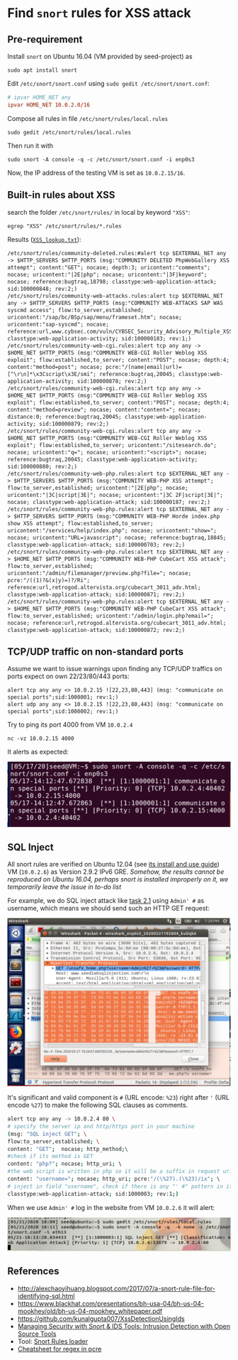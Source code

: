 # Find `snort` rules for XSS attack

## Pre-requirement

Install `snort` on Ubuntu 16.04 (VM provided by seed-project) as

```
sudo apt install snort
```

Edit `/etc/snort/snort.conf` using `sudo gedit /etc/snort/snort.conf`:

```conf
# ipvar HOME_NET any
ipvar HOME_NET 10.0.2.0/16
```

Compose all rules in file `/etc/snort/rules/local.rules`

```
sudo gedit /etc/snort/rules/local.rules
```

Then run it with

```
sudo snort -A console -q -c /etc/snort/snort.conf -i enp0s3
```

Now, the IP address of the testing VM is set as `10.0.2.15/16`.

## Built-in rules about XSS

search the folder `/etc/snort/rules/` in local by keyword `"XSS"`:

```
egrep "XSS" /etc/snort/rules/*.rules
```

Results ([`XSS_lookup.txt`](./XSS_lookup.txt)):

```
/etc/snort/rules/community-deleted.rules:#alert tcp $EXTERNAL_NET any -> $HTTP_SERVERS $HTTP_PORTS (msg:"COMMUNITY DELETED PhpWebGallery XSS attempt"; content:"GET"; nocase; depth:3; uricontent:"comments"; nocase; uricontent:"|2E|php"; nocase; uricontent:"|3F|keyword"; nocase; reference:bugtraq,18798; classtype:web-application-attack; sid:100000848; rev:2;)
/etc/snort/rules/community-web-attacks.rules:alert tcp $EXTERNAL_NET any -> $HTTP_SERVERS $HTTP_PORTS (msg:"COMMUNITY WEB-ATTACKS SAP WAS syscmd access"; flow:to_server,established; uricontent:"/sap/bc/BSp/sap/menu/frameset.htm"; nocase; uricontent:"sap-syscmd"; nocase; reference:url,www.cybsec.com/vuln/CYBSEC_Security_Advisory_Multiple_XSS_in_SAP_WAS.pdf; classtype:web-application-activity; sid:100000183; rev:1;)
/etc/snort/rules/community-web-cgi.rules:alert tcp any any -> $HOME_NET $HTTP_PORTS (msg:"COMMUNITY WEB-CGI Roller Weblog XSS exploit"; flow:established,to_server; content:"POST"; nocase; depth:4; content:"method=post"; nocase; pcre:"/(name|email|url)=[^\r\n]*\x3Cscript\x3E/smi"; reference:bugtraq,20045; classtype:web-application-activity; sid:100000878; rev:2;)
/etc/snort/rules/community-web-cgi.rules:alert tcp any any -> $HOME_NET $HTTP_PORTS (msg:"COMMUNITY WEB-CGI Roller Weblog XSS exploit"; flow:established,to_server; content:"POST"; nocase; depth:4; content:"method=preview"; nocase; content:"content="; nocase; distance:0; reference:bugtraq,20045; classtype:web-application-activity; sid:100000879; rev:2;)
/etc/snort/rules/community-web-cgi.rules:alert tcp any any -> $HOME_NET $HTTP_PORTS (msg:"COMMUNITY WEB-CGI Roller Weblog XSS exploit"; flow:established,to_server; uricontent:"/sitesearch.do"; nocase; uricontent:"q="; nocase; uricontent:"<script>"; nocase; reference:bugtraq,20045; classtype:web-application-activity; sid:100000880; rev:2;)
/etc/snort/rules/community-web-php.rules:alert tcp $EXTERNAL_NET any -> $HTTP_SERVERS $HTTP_PORTS (msg:"COMMUNITY WEB-PHP XSS attempt"; flow:to_server,established; uricontent:"|2E|php"; nocase; uricontent:"|3C|script|3E|"; nocase; uricontent:"|3C 2F|script|3E|"; nocase; classtype:web-application-attack; sid:100000187; rev:2;)
/etc/snort/rules/community-web-php.rules:alert tcp $EXTERNAL_NET any -> $HTTP_SERVERS $HTTP_PORTS (msg:"COMMUNITY WEB-PHP Horde index.php show XSS attempt"; flow:established,to_server; uricontent:"/services/help/index.php"; nocase; uricontent:"show="; nocase; uricontent:"URL=javascript"; nocase; reference:bugtraq,18845; classtype:web-application-attack; sid:100000703; rev:2;)
/etc/snort/rules/community-web-php.rules:alert tcp $EXTERNAL_NET any -> $HOME_NET $HTTP_PORTS (msg:"COMMUNITY WEB-PHP CubeCart XSS attack"; flow:to_server,established; uricontent:"/admin/filemanager/preview.php?file="; nocase; pcre:"/((1)?&(x|y)=)?/Ri"; reference:url,retrogod.altervista.org/cubecart_3011_adv.html; classtype:web-application-attack; sid:100000871; rev:2;)
/etc/snort/rules/community-web-php.rules:alert tcp $EXTERNAL_NET any -> $HOME_NET $HTTP_PORTS (msg:"COMMUNITY WEB-PHP CubeCart XSS attack"; flow:to_server,established; uricontent:"/admin/login.php?email="; nocase; reference:url,retrogod.altervista.org/cubecart_3011_adv.html; classtype:web-application-attack; sid:100000872; rev:2;)
```

## TCP/UDP traffic on non-standard ports

Assume we want to issue warnings upon finding any TCP/UDP traffics on ports expect on own 22/23/80/443 ports:

```
alert tcp any any <> 10.0.2.15 ![22,23,80,443] (msg: "communicate on special ports";sid:1000001; rev:1;)
alert udp any any <> 10.0.2.15 ![22,23,80,443] (msg: "communicate on special ports";sid:1000002; rev:1;)
```

Try to ping its port 4000 from VM `10.0.2.4`

```
nc -vz 10.0.2.15 4000
```

It alerts as expected:

![](./4000alert.png)

## SQL Inject

All snort rules are verified on Ubuntu 12.04 (see [its install and use guide](../Heartbleed-Attack/README.MD#detect-the-attack-with-snort)) VM (`10.0.2.6`) as Version 2.9.2 IPv6 GRE. *Somehow, the results cannot be reproduced on Ubuntu 16.04, perhaps snort is installed improperly on it, we temporarily leave the issue in to-do list*

For example, we do SQL inject attack like [task 2.1](../SQL-Injection-Attack/readme.md#task-21) using `Admin' #` as username, which means we should send such an HTTP GET request:

![](../SQL-Injection-Attack/http_get.png)

It's significant and valid component is `#` (URL encode: `%23`) right after `'` (URL encode `%27`) to make the following SQL clauses as comments.


```sh
alert tcp any any -> 10.0.2.4 80 \ 
# specify the server ip and http/https port in your machine
(msg: "SQL inject GET"; \
flow:to_server,established; \
content: "GET";  nocase; http_method;\ 
#check if its method is GET
content: "php?"; nocase; http_uri; \ 
#the web script is written in php so it will be a suffix in request uri
content: "username="; nocase; http_uri; pcre:"/(\%27).(\%23)/ix"; \ 
# inject in field "username", check if there is any "' #" pattern in it
classtype:web-application-attack; sid:1000003; rev:1;)
```

When we use `Admin' #` log in the website from VM `10.0.2.6` it will alert:

![](../SQL-Injection-Attack/snort_succ_1.png)

## References

- http://alexchaoyihuang.blogspot.com/2017/07/a-snort-rule-file-for-identifying-sql.html
- https://www.blackhat.com/presentations/bh-usa-04/bh-us-04-mookhey/old/bh-us-04-mookhey_whitepaper.pdf
- https://github.com/kunalgupta007/XssDetectionUsingIds
- [Managing Security with Snort & IDS Tools: Intrusion Detection with Open Source Tools](https://books.google.com/books?id=5UKt2oWpOU0C&printsec=frontcover#v=onepage&q&f=false)
- Tool: [Snort Rules loader](https://www.arl.wustl.edu/projects/fpx/stat_module/snortrules.html)
- [Cheatsheet for regex in pcre](https://www.debuggex.com/cheatsheet/regex/pcre)

